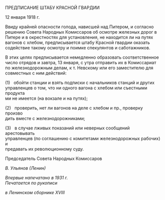 ПРЕДПИСАНИЕ ШТАБУ КРАСНОЙ ГВАРДИИ

12 января 1918 г.

Ввиду крайней опасности голода, нависшей над Питером, и согласно решению Со­вета Народных Комиссаров об осмотре железных дорог в Питере и в окрестностях для установления, не находится ли на путях вагонов с хлебом, предписывается штабу Красной гвардии оказать содействие такому осмотру и поимке спекулянтов и саботаж­ников.

В этих целях предписывается немедленно образовать соответственное число отрядов и завтра, 13 января, с утра отправить их в Комиссариат по железнодорожным делам, к т. Невскому или его заместителю для совместных с ним действий:

(1)   обойти станции и взять подписки с начальников станций и других  
управленцев о том, что ни одного вагона с хлебом или съестными продукта­  
ми не имеется (на вокзале и на путях);

(2)   проверить, нет ли вагонов на деле с хлебом и пр., проверку произво­  
дить вместе с железнодорожниками;

(3)   в случае лживых показаний или неверных сообщений арестовывать  
управленцев (по соглашению с комитетами железнодорожных рабочих) и  
предавать их революционному суду.

Председатель Совета Народных Комиссаров

_В. Ульянов (Ленин)_

_Впервые напечатано в 1931 г.                                                             Печатается по рукописи_

_в Ленинском сборнике_ _XVIII_